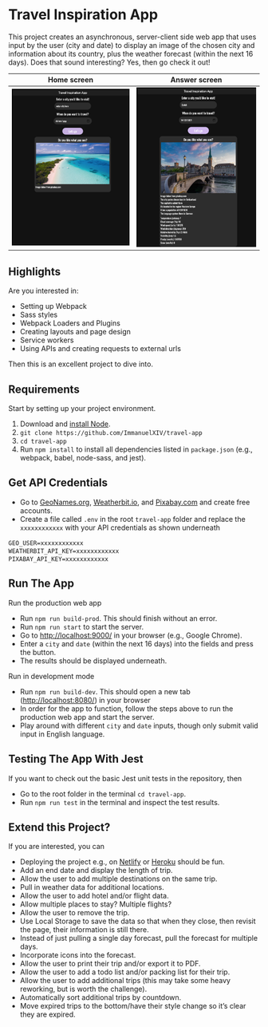 # Travel Inspiration App
This project creates an asynchronous, server-client side web app that uses input by the user (city and date) to display an image of the chosen city and information about its country, plus the weather forecast (within the next 16 days). Does that sound interesting? Yes, then go check it out!

Home screen             |  Answer screen
:-------------------------:|:-------------------------:
![Home screen](images/page1.png)  |  ![Blog post screen](images/page2.png)

## Highlights
Are you interested in:
- Setting up Webpack
- Sass styles
- Webpack Loaders and Plugins
- Creating layouts and page design
- Service workers
- Using APIs and creating requests to external urls

Then this is an excellent project to dive into.

## Requirements
Start by setting up your project environment. 
1. Download and [install Node](https://nodejs.org/en/download/).
2. `git clone https://github.com/ImmanuelXIV/travel-app`
3. `cd travel-app`
4. Run `npm install` to install all dependencies listed in `package.json` (e.g., webpack, babel, node-sass, and jest).

## Get API Credentials
- Go to [GeoNames.org](https://www.geonames.org/export/web-services.html), [Weatherbit.io](https://www.weatherbit.io/account/create), and [Pixabay.com](https://pixabay.com/service/about/api/) and create free accounts.
- Create a file called `.env` in the root `travel-app` folder and replace the `xxxxxxxxxxxx` with your API credentials as shown underneath
```
GEO_USER=xxxxxxxxxxxx
WEATHERBIT_API_KEY=xxxxxxxxxxxx
PIXABAY_API_KEY=xxxxxxxxxxxx
```

## Run The App
Run the production web app
- Run `npm run build-prod`. This should finish without an error.
- Run `npm run start` to start the server.
- Go to [http://localhost:9000/](http://localhost:9000/) in your browser (e.g., Google Chrome).
- Enter a `city` and `date` (within the next 16 days) into the fields and press the button. 
- The results should be displayed underneath.

Run in development mode
- Run `npm run build-dev`. This should open a new tab ([http://localhost:8080/](http://localhost:8080/)) in your browser 
- In order for the app to function, follow the steps above to run the production web app and start the server.
- Play around with different `city` and `date` inputs, though only submit valid input in English language.

## Testing The App With Jest
If you want to check out the basic Jest unit tests in the repository, then
- Go to the root folder in the terminal `cd travel-app`.
- Run `npm run test` in the terminal and inspect the test results.

## Extend this Project?
If you are interested, you can 
- Deploying the project e.g., on [Netlify](https://www.netlify.com/) or [Heroku](https://www.heroku.com/) should be fun.
- Add an end date and display the length of trip.
- Allow the user to add multiple destinations on the same trip.
- Pull in weather data for additional locations.
- Allow the user to add hotel and/or flight data.
- Allow multiple places to stay? Multiple flights?
- Allow the user to remove the trip.
- Use Local Storage to save the data so that when they close, then revisit the page, their information is still there.
- Instead of just pulling a single day forecast, pull the forecast for multiple days.
- Incorporate icons into the forecast.
- Allow the user to print their trip and/or export it to PDF.
- Allow the user to add a todo list and/or packing list for their trip.
- Allow the user to add additional trips (this may take some heavy reworking, but is worth the challenge).
- Automatically sort additional trips by countdown.
- Move expired trips to the bottom/have their style change so it’s clear they are expired.
